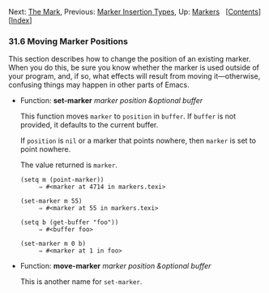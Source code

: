 <!-- This is the GNU Emacs Lisp Reference Manual
corresponding to Emacs version 27.2.

Copyright (C) 1990-1996, 1998-2021 Free Software Foundation,
Inc.

Permission is granted to copy, distribute and/or modify this document
under the terms of the GNU Free Documentation License, Version 1.3 or
any later version published by the Free Software Foundation; with the
Invariant Sections being "GNU General Public License," with the
Front-Cover Texts being "A GNU Manual," and with the Back-Cover
Texts as in (a) below.  A copy of the license is included in the
section entitled "GNU Free Documentation License."

(a) The FSF's Back-Cover Text is: "You have the freedom to copy and
modify this GNU manual.  Buying copies from the FSF supports it in
developing GNU and promoting software freedom." -->

<!-- Created by GNU Texinfo 6.7, http://www.gnu.org/software/texinfo/ -->

Next: [The Mark](The-Mark.html), Previous: [Marker Insertion Types](Marker-Insertion-Types.html), Up: [Markers](Markers.html)   \[[Contents](index.html#SEC_Contents "Table of contents")]\[[Index](Index.html "Index")]

### 31.6 Moving Marker Positions

This section describes how to change the position of an existing marker. When you do this, be sure you know whether the marker is used outside of your program, and, if so, what effects will result from moving it—otherwise, confusing things may happen in other parts of Emacs.

*   Function: **set-marker** *marker position \&optional buffer*

    This function moves `marker` to `position` in `buffer`. If `buffer` is not provided, it defaults to the current buffer.

    If `position` is `nil` or a marker that points nowhere, then `marker` is set to point nowhere.

    The value returned is `marker`.

        (setq m (point-marker))
             ⇒ #<marker at 4714 in markers.texi>

    <!---->

        (set-marker m 55)
             ⇒ #<marker at 55 in markers.texi>

    <!---->

        (setq b (get-buffer "foo"))
             ⇒ #<buffer foo>

    <!---->

        (set-marker m 0 b)
             ⇒ #<marker at 1 in foo>

<!---->

*   Function: **move-marker** *marker position \&optional buffer*

    This is another name for `set-marker`.
